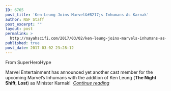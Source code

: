 ```yaml
---
ID: 6765
post_title: 'Ken Leung Joins Marvel&#8217;s Inhumans As Karnak'
author: NSF Staff
post_excerpt: ""
layout: post
permalink: >
  http://nayahscifi.com/2017/03/02/ken-leung-joins-marvels-inhumans-as-karnak/
published: true
post_date: 2017-03-02 23:28:12
---
```

From SuperHeroHype

Marvel Entertainment has announced yet another cast member for the upcoming Marvel’s Inhumans with the addition of Ken Leung (<strong>The Night Shift</strong>, <strong>Lost</strong>) as Minister Karnak!  <a href="http://www.superherohype.com/news/392097-ken-leung-joins-marvels-inhumans-as-karnak"><em>Continue reading</em></a>